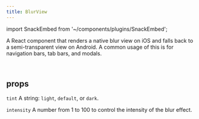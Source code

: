 ```yaml
---
title: BlurView
---
```


import SnackEmbed from '~/components/plugins/SnackEmbed';

A React component that renders a native blur view on iOS and falls back to a semi-transparent view on Android. A common usage of this is for navigation bars, tab bars, and modals.

<SnackEmbed snackId="Bkbb_XnHW" />

<br />

<SnackEmbed snackId="BJM8eV3rZ" />

## props

 `tint`
A string: `light`, `default`, or `dark`.

 `intensity`
A number from 1 to 100 to control the intensity of the blur effect.

#
